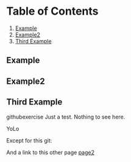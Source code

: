 
# Table of Contents
1. [Example](#example)
2. [Example2](#example2)
3. [Third Example](#third-example)

## Example
## Example2
## Third Example


githubexercise
Just a test. Nothing to see here.

YoLo

Except for this git:
[](http://kaell.org/wp-content/uploads/2014/04/lukas.png)

And a link to this other page [page2](page_2)

